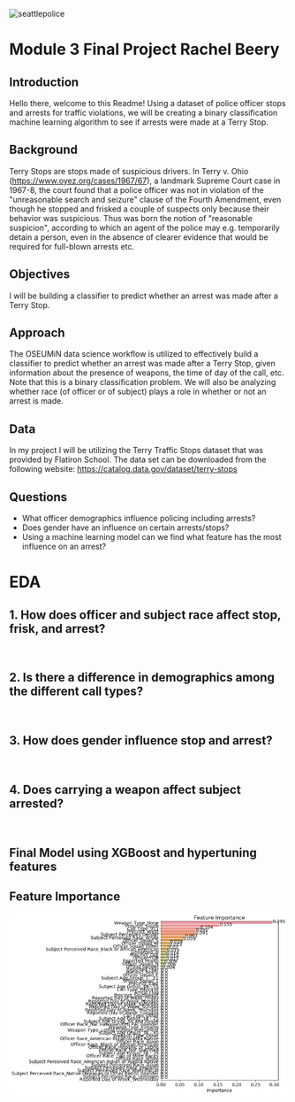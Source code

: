 ![seattlepolice](https://downtownseattle.org/app/uploads/2020/07/Seattle-police-cruiser-4x3-v1-1280x0-c-default.jpg)

# Module 3 Final Project Rachel Beery

## Introduction

Hello there, welcome to this Readme! Using a dataset of police officer stops and arrests for traffic violations, we will be creating a binary classification machine learning algorithm to see if arrests were made at a Terry Stop. 

## Background

Terry Stops are stops made of suspicious drivers. In Terry v. Ohio (https://www.oyez.org/cases/1967/67), a landmark Supreme Court case in 1967-8, the court found that a police officer was not in violation of the "unreasonable search and seizure" clause of the Fourth Amendment, even though he stopped and frisked a couple of suspects only because their behavior was suspicious. Thus was born the notion of "reasonable suspicion", according to which an agent of the police may e.g. temporarily detain a person, even in the absence of clearer evidence that would be required for full-blown arrests etc. 

## Objectives

I will be building a classifier to predict whether an arrest was made after a Terry Stop.

## Approach

The OSEUMiN data science workflow is utilized to effectively build a classifier to predict whether an arrest was made after a Terry Stop, given information about the presence of weapons, the time of day of the call, etc. Note that this is a binary classification problem. We will also be analyzing whether race (of officer or of subject) plays a role in whether or not an arrest is made.

## Data

In my project I will be utilizing the Terry Traffic Stops dataset that was provided by Flatiron School. The data set can be downloaded from the following website: https://catalog.data.gov/dataset/terry-stops
 
## Questions

- What officer demographics influence policing including arrests?
- Does gender have an influence on certain arrests/stops?
- Using a machine learning model can we find what feature has the most influence on an arrest?

# EDA

## 1. How does officer and subject race affect stop, frisk, and arrest?

![]()

## 2. Is there a difference in demographics among the different call types?

![]()


## 3. How does gender influence stop and arrest?

![]()

## 4. Does carrying a weapon affect subject arrested?

![]()

## Final Model using XGBoost and hypertuning features


## Feature Importance


![featureimp](https://github.com/rachelbeery/dsc-mod-3-project-v2-1-onl01-dtsc-ft-070620/blob/master/images/featureimportance.png?raw=true)
